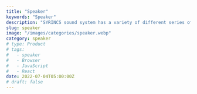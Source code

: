 ```yaml
---
title: "Speaker"
keywords: "Speaker"
description: "SYRINCS sound system has a variety of different series of products, which can meet the different needs of various styles of slow shaking bars, performance bars, KTV private rooms, and various entertainment venues; At the same time, it can also provide complete product solutions for various professional sound reinforcement fields such as large and small conference rooms, multifunctional halls, public broadcasting, background music, and mobile stages."
slug: speaker
image: "/images/categories/speaker.webp"
category: speaker
# type: Product
# tags:
#   - speaker
#   - Browser
#   - JavaScript
#   - React
date: 2022-07-04T05:00:00Z
# draft: false
---
```

